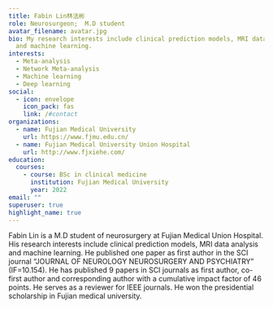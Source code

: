 ```yaml
---
title: Fabin Lin林法彬
role: Neurosurgeon;  M.D student
avatar_filename: avatar.jpg
bio: My research interests include clinical prediction models, MRI data analysis
  and machine learning.
interests:
  - Meta-analysis
  - Network Meta-analysis
  - Machine learning
  - Deep learning
social:
  - icon: envelope
    icon_pack: fas
    link: /#contact
organizations:
  - name: Fujian Medical University
    url: https://www.fjmu.edu.cn/
  - name: Fujian Medical University Union Hospital
    url: http://www.fjxiehe.com/
education:
  courses:
    - course: BSc in clinical medicine
      institution: Fujian Medical University
      year: 2022
email: ""
superuser: true
highlight_name: true
---
```

Fabin Lin is a M.D student of neurosurgery at Fujian Medical Union Hospital. His research interests include clinical prediction models, MRI data analysis and machine learning. He published one paper as first author in the SCI journal “JOURNAL OF NEUROLOGY NEUROSURGERY AND PSYCHIATRY” (IF=10.154). He has published 9 papers in SCI journals as first author, co-first author and corresponding author with a cumulative impact factor of 46 points. He serves as a reviewer for IEEE journals. He won the presidential scholarship in Fujian medical university.